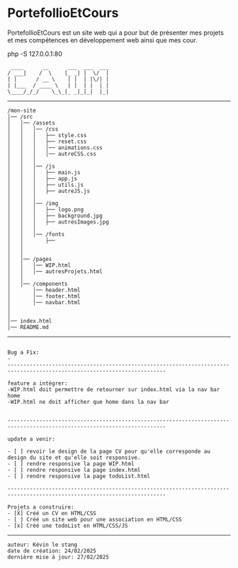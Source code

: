 # PortefollioEtCours

PortefollioEtCours est un site web qui a pour but de présenter mes projets et mes compétences en développement web ainsi
que mes cour.

php -S 127.0.0.1:80

```
 ____      __      ___  ___  ___ 
/ ___|    /  \    |_ _| |  \/  |
| |      / __ \    | |  | |\/| |
| |___  / ____ \   | |  | |  | |
\____/_/_/    \_\_|_ _|_|_|  |_|

```

------------------------------------------------------------------------------------------------------------------------

```
/mon-site
│── /src
│   │── /assets
│   │   │── /css
│   │   │   ├── style.css
│   │   │   ├── reset.css
│   │   │   │── animations.css
│   │   │   │── autreCSS.css  
│   │   │
│   │   │── /js
│   │   │   ├── main.js
│   │   │   ├── app.js
│   │   │   ├── utils.js
│   │   │   ├── autreJS.js
│   │   │
│   │   │── /img
│   │   │   ├── logo.png
│   │   │   ├── background.jpg
│   │   │   ├── autresImages.jpg
│   │   │
│   │   │── /fonts
│   │       ├──
│   │
│   │
│   │── /pages
│   │   │── WIP.html
│   │   │── autresProjets.html
│   │
│   │── /components
│       │── header.html
│       │── footer.html
│       │── navbar.html
│
│
│── index.html
│── README.md
```

------------------------------------------------------------------------------------------------------------------------

```

Bug a Fix:
-
------------------------------------------------------------------------------------------------------------------------

feature a intégrer:
-WIP.html doit permettre de retourner sur index.html via la nav bar home
-WIP.html ne doit afficher que home dans la nav bar


------------------------------------------------------------------------------------------------------------------------

update a venir:

- [ ] revoir le design de la page CV pour qu'elle corresponde au design du site et qu'elle soit responsive.
- [ ] rendre responsive la page WIP.html
- [ ] rendre responsive la page index.html
- [ ] rendre responsive la page todoList.html

------------------------------------------------------------------------------------------------------------------------

Projets a construire:
- [X] Créé un CV en HTML/CSS 
- [ ] Créé un site web pour une association en HTML/CSS
- [x] Créé une todoList en HTML/CSS/JS

```

------------------------------------------------------------------------------------------------------------------------

```
auteur: Kévin le stang
date de création: 24/02/2025
dernière mise à jour: 27/02/2025
```